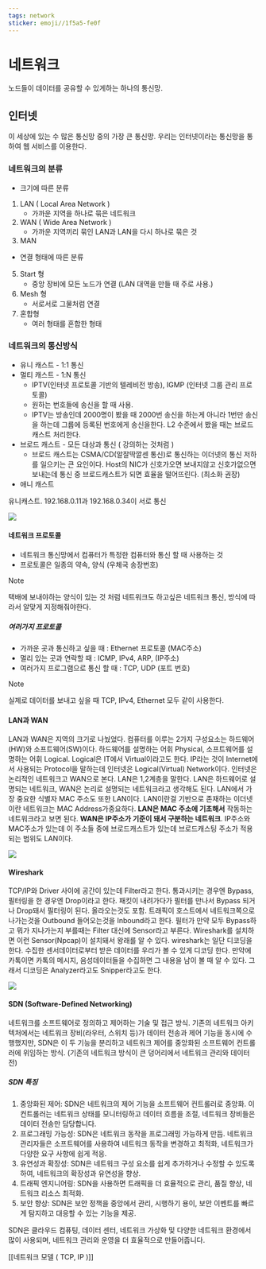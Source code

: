 ```yaml
---
tags: network
sticker: emoji//1f5a5-fe0f
---
```


# 네트워크
노드들이 데이터를 공유할 수 있게하는 하나의 통신망.

## 인터넷
이 세상에 있는 수 많은 통신망 중의 가장 큰 통신망. 우리는 인터넷이라는 통신망을 통하여 웹 서비스를 이용한다.
### 네트워크의 분류
- 크기에 따른 분류
1. LAN ( Local Area Network )
	-  가까운 지역을 하나로 묶은 네트워크 
2. WAN ( Wide Area Network )
	- 가까운 지역끼리 묶인 LAN과 LAN을 다시 하나로 묶은 것
3. MAN

- 연결 형태에 따른 분류
5. Start 형 
	- 중앙 장비에 모든 노드가 연결 (LAN 대역을 만들 때 주로 사용.)
6. Mesh 형 
	- 서로서로 그물처럼 연결
7. 혼합형 
	- 여러 형태를 혼합한 형태

### 네트워크의 통신방식
- 유니 캐스트 - 1:1 통신
- 멀티 캐스트 - 1:N 통신
	- IPTV(인터넷 프로토콜 기반의 텔레비전 방송), IGMP (인터넷 그룹 관리 프로토콜)
	- 원하는 번호들에 송신을 할 때 사용. 
	- IPTV는 방송인데 2000명이 봤을 때 2000번 송신을 하는게 아니라 1번만 송신을 하는데 그룹에 등록된 번호에게 송신을한다. L2 수준에서 봤을 때는 브로드 캐스트 처리한다.
- 브로드 캐스트 - 모든 대상과 통신 ( 강의하는 것처럼 )
	- 브로드 캐스트는 CSMA/CD(알잘딱깔센 통신)로 통신하는 이더넷의 통신 저하를 일으키는 큰 요인이다. Host의 NIC가 신호가오면 보내지않고 신호가없으면 보내는데 통신 중 브로드캐스트가 되면 효율을 떨어뜨린다. (최소화 권장)
- 애니 캐스트

유니캐스트. 192.168.0.11과 192.168.0.34이 서로 통신


![](https://i.imgur.com/JBH2T6f.jpg)


#### 네트워크 프로토콜
- 네트워크 통신망에서 컴퓨터가 특정한 컴퓨터와 통신 할 때 사용하는 것
- 프로토콜은 일종의 약속, 양식 (우체국 송장번호)

> [!NOTE]
> 택배에 보내야하는 양식이 있는 것 처럼 네트워크도 하고싶은 네트워크 통신, 방식에 따라서 알맞게 지정해줘야한다.
##### 여러가지 프로토콜
- 가까운 곳과 통신하고 싶을 때 : Ethernet 프로토콜 (MAC주소)
- 멀리 있는 곳과 연락할 때 : ICMP, IPv4, ARP, (IP주소)
- 여러가지 프로그램으로 통신 할 때 : TCP, UDP (포트 번호)
> [!NOTE]
> 실제로 데이터를 보내고 싶을 때 TCP, IPv4, Ethernet 모두 같이 사용한다.

#### LAN과 WAN
LAN과 WAN은 지역의 크기로 나눴었다. 
컴퓨터를 이루는 2가지 구성요소는 하드웨어(HW)와 소프트웨어(SW)이다. 하드웨어를 설명하는 어휘 Physical, 소프트웨어를 설명하는 어휘 Logical. Logical은 IT에서 Virtual이라고도 한다. IP라는 것이 Internet에서 사용되는 Protocol을 말하는데 인터넷은 Logical(Virtual) Network이다. 인터넷은 논리적인 네트워크고 WAN으로 본다. LAN은 1,2계층을 말한다. LAN은 하드웨어로 설명되는 네트워크, WAN은 논리로 설명되는 네트워크라고 생각해도 된다. LAN에서 가장 중요한 식별자 MAC 주소도 또한 LAN이다. LAN이란걸 기반으로 존재하는 이더넷이란 네트워크는 MAC Address가중요하다. **LAN은 MAC 주소에 기초해서** 작동하는 네트워크라고 보면 된다. **WAN은 IP주소가 기준이 돼서 구분하는 네트워크**.  IP주소와 MAC주소가 있는데 이 주소들 중에 브로드캐스트가 있는데 브로드캐스팅 주소가 적용되는 범위도 LAN이다.

![](https://i.imgur.com/WJWm1Pv.png)

#### Wireshark
TCP/IP와 Driver 사이에 공간이 있는데 Filter라고 한다. 통과시키는 경우엔 Bypass, 필터링을 한 경우엔 Drop이라고 한다. 패킷이 내려가다가 필터를 만나서 Bypass 되거나 Drop돼서 필터링이 된다. 올라오는것도 포함. 트래픽이 호스트에서 네트워크쪽으로 나가는것을 Outbound 들어오는것을 Inbound라고 한다. 
필터가 만약 모두 Bypass하고 뭐가 지나가는지 부를때는 Filter 대신에 Sensor라고 부른다. Wireshark를 설치하면 이런 Sensor(Npcap)이 설치돼서 왕래를 알 수 있다. wireshark는 일단 디코딩을 한다. 수집한 센서데이터로부터 받은 데이터를 우리가 볼 수 있게 디코딩 한다. 만약에 카톡이면 카톡의 메시지, 음성데이터들을 수집하면 그 내용을 남이 볼 때 알 수 있다. 그래서 디코딩은 Analyzer라고도 Snipper라고도 한다. 

![](https://i.imgur.com/k6oREqq.jpg)

#### SDN (Software-Defined Networking)
네트워크를 소프트웨어로 정의하고 제어하는 기술 및 접근 방식. 기존의 네트워크 아키텍처에서는 네트워크 장비(라우터, 스위치 등)가 데이터 전송과 제어 기능을 동시에 수행했지만, SDN은 이 두 기능을 분리하고 네트워크 제어를 중앙화된 소프트웨어 컨트롤러에 위임하는 방식. (기존의 네트워크 방식이 큰 덩어리에서 네트워크 관리와 데이터 전)
##### SDN 특징
1. 중앙화된 제어: SDN은 네트워크의 제어 기능을 소프트웨어 컨트롤러로 중앙화. 이 컨트롤러는 네트워크 상태를 모니터링하고 데이터 흐름을 조절, 네트워크 장비들은 데이터 전송만 담당합니다.
2. 프로그래밍 가능성: SDN은 네트워크 동작을 프로그래밍 가능하게 만듬. 네트워크 관리자들은 소프트웨어를 사용하여 네트워크 동작을 변경하고 최적화, 네트워크가 다양한 요구 사항에 쉽게 적응.
3. 유연성과 확장성: SDN은 네트워크 구성 요소를 쉽게 추가하거나 수정할 수 있도록 하여, 네트워크의 확장성과 유연성을 향상.
4. 트래픽 엔지니어링: SDN을 사용하면 트래픽을 더 효율적으로 관리, 품질 향상, 네트워크 리소스 최적화.
5. 보안 향상: SDN은 보안 정책을 중앙에서 관리, 시행하기 용이, 보안 이벤트를 빠르게 탐지하고 대응할 수 있는 기능을 제공.

SDN은 클라우드 컴퓨팅, 데이터 센터, 네트워크 가상화 및 다양한 네트워크 환경에서 많이 사용되며, 네트워크 관리와 운영을 더 효율적으로 만들어줍니다.



[[네트워크 모델 ( TCP, IP )]]

